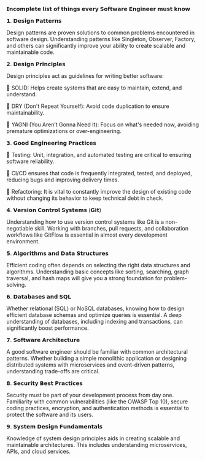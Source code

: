

𝗜𝗻𝗰𝗼𝗺𝗽𝗹𝗲𝘁𝗲 𝗹𝗶𝘀𝘁 𝗼𝗳 𝘁𝗵𝗶𝗻𝗴𝘀 𝗲𝘃𝗲𝗿𝘆 𝗦𝗼𝗳𝘁𝘄𝗮𝗿𝗲 𝗘𝗻𝗴𝗶𝗻𝗲𝗲𝗿 𝗺𝘂𝘀𝘁 𝗸𝗻𝗼𝘄

𝟭. 𝗗𝗲𝘀𝗶𝗴𝗻 𝗣𝗮𝘁𝘁𝗲𝗿𝗻𝘀

Design patterns are proven solutions to common problems encountered in software design. Understanding patterns like Singleton, Observer, Factory, and others can significantly improve your ability to create scalable and maintainable code.

𝟮. 𝗗𝗲𝘀𝗶𝗴𝗻 𝗣𝗿𝗶𝗻𝗰𝗶𝗽𝗹𝗲𝘀 

Design principles act as guidelines for writing better software:

🔹 SOLID: Helps create systems that are easy to maintain, extend, and understand.

🔹 DRY (Don't Repeat Yourself): Avoid code duplication to ensure maintainability.

🔹 YAGNI (You Aren’t Gonna Need It): Focus on what's needed now, avoiding premature optimizations or over-engineering.

𝟯. 𝗚𝗼𝗼𝗱 𝗘𝗻𝗴𝗶𝗻𝗲𝗲𝗿𝗶𝗻𝗴 𝗣𝗿𝗮𝗰𝘁𝗶𝗰𝗲𝘀 

🔸 Testing: Unit, integration, and automated testing are critical to ensuring software reliability.

🔸 CI/CD ensures that code is frequently integrated, tested, and deployed, reducing bugs and improving delivery times.

🔸 Refactoring: It is vital to constantly improve the design of existing code without changing its behavior to keep technical debt in check.

𝟰. 𝗩𝗲𝗿𝘀𝗶𝗼𝗻 𝗖𝗼𝗻𝘁𝗿𝗼𝗹 𝗦𝘆𝘀𝘁𝗲𝗺𝘀 (𝗚𝗶𝘁)

Understanding how to use version control systems like Git is a non-negotiable skill. Working with branches, pull requests, and collaboration workflows like GitFlow is essential in almost every development environment.

𝟱. 𝗔𝗹𝗴𝗼𝗿𝗶𝘁𝗵𝗺𝘀 𝗮𝗻𝗱 𝗗𝗮𝘁𝗮 𝗦𝘁𝗿𝘂𝗰𝘁𝘂𝗿𝗲𝘀

Efficient coding often depends on selecting the right data structures and algorithms. Understanding basic concepts like sorting, searching, graph traversal, and hash maps will give you a strong foundation for problem-solving.

𝟲. 𝗗𝗮𝘁𝗮𝗯𝗮𝘀𝗲𝘀 𝗮𝗻𝗱 𝗦𝗤𝗟

Whether relational (SQL) or NoSQL databases, knowing how to design efficient database schemas and optimize queries is essential. A deep understanding of databases, including indexing and transactions, can significantly boost performance.

𝟳. 𝗦𝗼𝗳𝘁𝘄𝗮𝗿𝗲 𝗔𝗿𝗰𝗵𝗶𝘁𝗲𝗰𝘁𝘂𝗿𝗲 

A good software engineer should be familiar with common architectural patterns. Whether building a simple monolithic application or designing distributed systems with microservices and event-driven patterns, understanding trade-offs are critical.

𝟴. 𝗦𝗲𝗰𝘂𝗿𝗶𝘁𝘆 𝗕𝗲𝘀𝘁 𝗣𝗿𝗮𝗰𝘁𝗶𝗰𝗲𝘀

Security must be part of your development process from day one. Familiarity with common vulnerabilities (like the OWASP Top 10), secure coding practices, encryption, and authentication methods is essential to protect the software and its users.

𝟵. 𝗦𝘆𝘀𝘁𝗲𝗺 𝗗𝗲𝘀𝗶𝗴𝗻 𝗙𝘂𝗻𝗱𝗮𝗺𝗲𝗻𝘁𝗮𝗹𝘀

Knowledge of system design principles aids in creating scalable and maintainable architectures. This includes understanding microservices, APIs, and cloud services.
